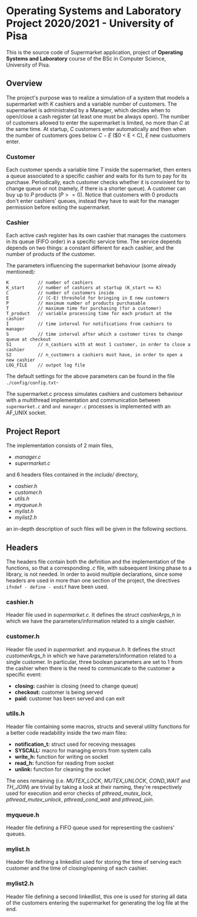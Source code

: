 # Operating Systems and Laboratory Project 2020/2021 - University of Pisa

This is the source code of Supermarket application, project of **Operating Systems and Laboratory** course of the BSc in Computer Science, University of Pisa.

## Overview
The project's purpose was to realize a simulation of a system that models a supermarket with $K$ cashiers and a variable number of customers. The supermarket is administrated by a Manager, which decides when to open/close a cash register (at least one must be always open). The number of customers allowed to enter the supermarket is limited, no more than $C$ at the same time. At startup, $C$ customers enter automatically and then when the number of customers goes below $C-E$ ($0 < E < C), $E$ new custuomers enter.

### Customer
Each customer spends a variable time $T$ inside the supermarket, then enters a queue associated to a specific cashier and waits for its turn to pay for its purchase. Periodically, each customer checks whether it is convinient for to change queue or not (namely, if there is a shorter queue). A customer can buy up to $P$ products ($P >= 0$).
Notice that customers with 0 products don't enter cashiers' queues, instead they have to wait for the manager permission before exiting the supermarket.

### Cashier
Each active cash register has its own cashier that manages the customers in its queue (FIFO order) in a specific service time. The service depends depends on two things: a constant different for each cashier, and the number of products of the customer.

The parameters influencing the supermarket behaviour (some already mentioned):
```text
K		    // number of cashiers 
K_start	    // number of cashiers at startup (K_start <= K)
C		    // number of customers inside
E		    // (C-E) threshold for bringing in E new customers
P		    // maximum number of products purchasable
T		    // maximum time for purchasing (for a customer)
T_product	// variable processing time for each product at the cashier
I		    // time interval for notifications from cashiers to manager
S		    // time interval after which a customer tires to change queue at checkout
S1		    // n_cashiers with at most 1 customer, in order to close a cashier
S2		    // n_customers a cashiers must have, in order to open a new cashier
LOG_FILE	// outpot log file
```
The default settings for the above parameters can be found in the file `./config/config.txt`-

The supermarket.c process simulates cashiers and customers behaviour with a multithread implementation and communication between `supermarket.c` and `and manager.c` processes is implemented with an AF_UNIX socket.


## Project Report
The implementation consists of 2 main files,
* *manager.c*
* *supermarket.c*

and 6 headers files contained in the *include/* directory,
* *cashier.h*
* *customer.h*
* *utils.h*
* *myqueue.h*
* *mylist.h*
* *mylist2.h*

an in-depth description of such files will be given in the following sections.

## Headers
The headers file contain both the definition and the implementation of the functions, so that a corresponding *<header-name>.c* file, with subsequent linking phase to a library, is not needed. In order to avoid multiple declarations, since some headers are used in more than one section of the project, the directives `ifndef - define - endif` have been used.

### cashier.h
Header file used in *supermarket.c*. It defines the struct *cashierArgs_h* in which we have the parameters/information related to a single cashier.

### customer.h
Header file used in *supermarket.* and *myqueue.h*. It defines the struct *customerArgs_h* in which we have parameters/information related to a single customer. In particular, three boolean parameters are set to 1 from the cashier when there is the need to communicate to the customer a specific event:

* **closing:** cashier is closing (need to change queue)
* **checkout:** customer is being served
* **paid:** customer has been served and can exit

### utils.h
Header file containing some macros, structs and several utility functions for a better code readability inside the two main files:

* **notification_t:** struct used for receving messages
* **SYSCALL:** macro for managing errors from system calls
* **write_h:** function for writing on socket
* **read_h:** function for reading from socket
* **unlink:** function for cleaning the socket

The ones remaining (i.e. *MUTEX_LOCK*, *MUTEX_UNLOCK*, *COND_WAIT* and *TH_JOIN*) are trivial by taking a look at their naming, they're respectively used for execution and error checks of *pthread_mutex_lock*, *pthread_mutex_unlock*, *pthread_cond_wait* and *pthread_join*.

### myqueue.h
Header file defining a FIFO queue used for representing the cashiers' queues.

### mylist.h
Header file defining a linkedlist used for storing the time of serving each customer and the time of closing/opening of each cashier.

### mylist2.h
Header file defining a second linkedlist, this one is used for storing all data of the customers entering the supermarket for generating the log file at the end.